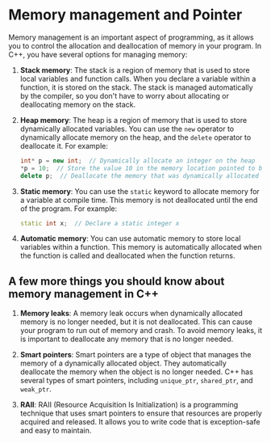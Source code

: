 # Memory management and Pointer

Memory management is an important aspect of programming, as it allows you to control the allocation and deallocation of memory in your program. In C++, you have several options for managing memory:

1. **Stack memory**: The stack is a region of memory that is used to store local variables and function calls. When you declare a variable within a function, it is stored on the stack. The stack is managed automatically by the compiler, so you don't have to worry about allocating or deallocating memory on the stack.

2. **Heap memory**: The heap is a region of memory that is used to store dynamically allocated variables. You can use the `new` operator to dynamically allocate memory on the heap, and the `delete` operator to deallocate it. For example:

    ```cpp
    int* p = new int;  // Dynamically allocate an integer on the heap
    *p = 10;  // Store the value 10 in the memory location pointed to by p
    delete p;  // Deallocate the memory that was dynamically allocated for the integer
    ```

3. **Static memory**: You can use the `static` keyword to allocate memory for a variable at compile time. This memory is not deallocated until the end of the program. For example:

    ```cpp
    static int x;  // Declare a static integer x
    ```

4. **Automatic memory**: You can use automatic memory to store local variables within a function. This memory is automatically allocated when the function is called and deallocated when the function returns.

## A few more things you should know about memory management in C++

1. **Memory leaks**: A memory leak occurs when dynamically allocated memory is no longer needed, but it is not deallocated. This can cause your program to run out of memory and crash. To avoid memory leaks, it is important to deallocate any memory that is no longer needed.

2. **Smart pointers**: Smart pointers are a type of object that manages the memory of a dynamically allocated object. They automatically deallocate the memory when the object is no longer needed. C++ has several types of smart pointers, including `unique_ptr`, `shared_ptr`, and `weak_ptr`.

3. **RAII**: RAII (Resource Acquisition Is Initialization) is a programming technique that uses smart pointers to ensure that resources are properly acquired and released. It allows you to write code that is exception-safe and easy to maintain.